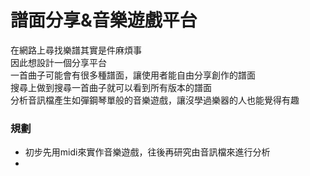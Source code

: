 # 譜面分享&音樂遊戲平台
在網路上尋找樂譜其實是件麻煩事<br>
因此想設計一個分享平台<br>
一首曲子可能會有很多種譜面，讓使用者能自由分享創作的譜面<br>
搜尋上做到搜尋一首曲子就可以看到所有版本的譜面<br>
分析音訊檔產生如彈鋼琴單般的音樂遊戲，讓沒學過樂器的人也能覺得有趣<br>

### 規劃

* 初步先用midi來實作音樂遊戲，往後再研究由音訊檔來進行分析
* 
